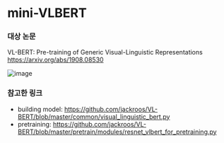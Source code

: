 # mini-VLBERT

### 대상 논문
VL-BERT: Pre-training of Generic Visual-Linguistic Representations
https://arxiv.org/abs/1908.08530

![image](https://user-images.githubusercontent.com/78068615/136225565-09478859-d064-4274-8f80-68df3ab7a5de.png)


### 참고한 링크
- building model: https://github.com/jackroos/VL-BERT/blob/master/common/visual_linguistic_bert.py
- pretraining: https://github.com/jackroos/VL-BERT/blob/master/pretrain/modules/resnet_vlbert_for_pretraining.py
